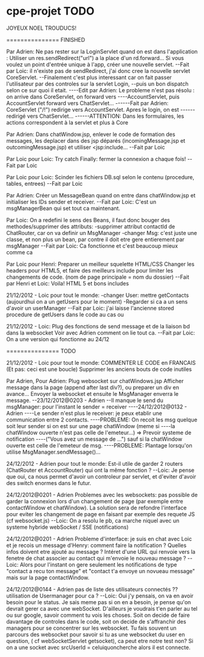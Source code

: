 cpe-projet TODO
===============



JOYEUX NOEL
TROUDUCS!



===============
FINISHED

Par Adrien:
Ne pas rester sur la LoginServlet quand on est dans l'application :
  Utiliser un res.sendRedirect("url") a la place d'un rd.forward...
  Si vous voulez un point d'entrée unique à l'app, créer une nouvelle servlet.
--Fait par Loic: il n'existe pas de sendRedirect, j'ai donc cree la nouvelle servlet CoreServlet.
--Finalement c'est plus interessant car on fait passer l'utilisateur par des controles sur la servlet Login,
--puis un bon dispatch selon ce sur quoi il etait.
----Edit par Adrien: Le probleme n'est pas résolu : on arrive dans CoreServlet, on forward vers
----AccountServlet, puis AccountServlet forward vers ChatServlet...
------Fait par Adrien: CoreServlet ("/!") redirige vers AccountServlet. Apres le login, on est 
------redirigé vers ChatServlet...
------ATTENTION: Dans les formulaires, les actions correspondent à la servlet et plus à Core

Par Adrien:
Dans chatWindow.jsp, enlever le code de formation des messages, les deplacer dans des jsp déparés
(incomingMessage.jsp et outcomingMessage.jsp) et utiliser <jsp:include...
--Fait par Loic

Par Loic pour Loic:
Try catch Finally: fermer la connexion a chaque fois!
--Fait par Loic

Par Loic pour Loic:
Scinder les fichiers DB.sql selon le contenu (procedure, tables, entrees)
--Fait par Loic

Par Adrien:
Créer un MessageBean quand on entre dans chatWindow.jsp et initialiser les IDs sender et receiver.
--Fait par Loic: C'est un msgManagerBean qui set tout ca maintenant.

Par Loic:
On a redefini le sens des Beans, il faut donc bouger des methodes/supprimer des attributs:
-supprimer attribut contactId de ChatRouter, car on va definir un MsgManager
-changer Msg: c'est juste une classe, et non plus un bean, par contre il doit etre gere entierement par
msgManager
--Fait par Loic: Ca fonctionne et c'est beaucoup mieux comme ca

Par Loic pour Henri:
Preparer un meilleur squelette HTML/CSS
Changer les headers pour HTML5, et faire des meilleurs include pour limiter les changements de code.
(nom de page principale = nom du dossier)
--Fait par Henri et Loic: Voila! HTML 5 et bons includes

21/12/2012 - Loic pour tout le monde:
-changer User: mettre getContacts (aujourdhui on a un getUsers pour le moment)
-Regarder si ca a un sens d'avoir un userManager
--Fait par Loic: j'ai laisse l'ancienne stored procedure de getUsers dans le code au cas ou

21/12/2012 - Loic:
Plug des fonctions de send message et de la liaison bd dans la websocket
Voir avec Adrien comment on lie tout ca.
--Fait par Loic: On a une version qui fonctionne au 24/12

===============
TODO


21/12/2012 - Loic pour tout le monde:
COMMENTER LE CODE en FRANCAIS (Et pas: ceci est une boucle)
Supprimer les anciens bouts de code inutiles




Par Adrien, Pour Adrien:
Plug websocket sur chatWindows.jsp
Afficher message dans la page (append after last div?), ou preparer un div en avance...
Envoyer la websocket et ensuite le MsgManager enverra le message.
--23/12/2012@0203 - Adrien
--Il manque le send du msgManager: pour l'instant le sender = receiver
----24/12/2012@0132 - Adrien
----Le sender n'est plus le receiver: je peux etablir une communication entre 2 contacts.
----PROBLEME: On recoit les msg quelque soit leur sender si on est sur une page chatWindow (meme si
----la chatWindow ouverte n'est pas celle de l'emeteur...) => Prevoir systeme de notification
----("Vous avez un message de ...") sauf si la chatWindow ouverte est celle de l'emeteur de msg.
----PROBLEME: Plantage lorsqu'on utilise MsgManager.sendMessage()...

24/12/2012 - Adrien pour tout le monde:
Est-il utile de garder 2 routers (ChatRouter et AccountRouter) qui ont la même fonction ?
--Loic: Je pense que oui, ca nous permet d'avoir un controleur par servlet, et d'eviter d'avoir des switch 
enormes dans le futur.


24/12/2012@0201 - Adrien
Problemes avec les websockets: pas possible de garder la connexion lors d'un changement de page
(par exemple entre contactWindow et chatWindow). La solution sera de refondre l'interface pour
eviter les changement de page en faisant par exemple des requete JS (cf websocket.js)
--Loic: On a resolu le pb, ca marche niquel avec un systeme hybride webSocket / SSE (notifications)

24/12/2012@0201 - Adrien
Probleme d'interface: je suis en chat avec Loic et je recois un message d'Henry: comment faire la
notification ? Quelles infos doivent etre ajouté au message ? Intéret d'une URL qui renvoie vers la
fenetre de chat associer au contact qui m'envoie le nouveau message ?
--Loic: Alors pour l'instant on gere seulement les notifications de type "contact a recu ton message" 
et "contact t'a envoye un novueau message" mais sur la page contactWindow.

24/12/2012@0144 - Adrien
pas de liste des utilisateurs connectés ?? utilisation de Usermanager pour ca ?
--Loic: Oui j'y pensais, on va en avoir besoin pour le status. Je sais meme pas si on en a besoin, 
je pense qu'on devrait gerer ca avec une webSocket. D'ailleurs je voudrais t'en parler au tel ou sur google, 
savoir comment tu vois les choses.
Soit on decide de faire davantage de controles dans le code, soit on decide de s'affranchir des managers pour se concentrer
sur les websocket. Tu fais souvent un parcours des websocket pour savoir si tu as une websocket du user en question, (
cf webSocketServlet getsocket), ca peut etre notre test non? Si on a une socket avec srcUserId = celuiquoncherche alors il est connecte.


